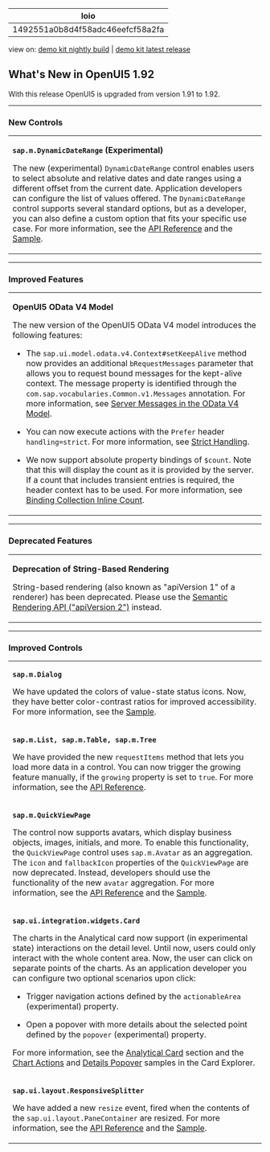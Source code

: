 <!-- loio1492551a0b8d4f58adc46eefcf58a2fa -->

| loio |
| -----|
| 1492551a0b8d4f58adc46eefcf58a2fa |

<div id="loio">

view on: [demo kit nightly build](https://openui5nightly.hana.ondemand.com/#/topic/1492551a0b8d4f58adc46eefcf58a2fa) | [demo kit latest release](https://openui5.hana.ondemand.com/#/topic/1492551a0b8d4f58adc46eefcf58a2fa)</div>

## What's New in OpenUI5 1.92

With this release OpenUI5 is upgraded from version 1.91 to 1.92.

***

<a name="loio1492551a0b8d4f58adc46eefcf58a2fa__section_bkm_s15_zcb"/>

### New Controls


<table>
<tr>
<td>

**`sap.m.DynamicDateRange` \(Experimental\)**

The new \(experimental\) `DynamicDateRange` control enables users to select absolute and relative dates and date ranges using a different offset from the current date. Application developers can configure the list of values offered. The `DynamicDateRange` control supports several standard options, but as a developer, you can also define a custom option that fits your specific use case. For more information, see the [API Reference](https://openui5.hana.ondemand.com/#/api/sap.m.DynamicDateRange) and the [Sample](https://openui5.hana.ondemand.com/#/entity/sap.m.DynamicDateRange).



</td>
</tr>
</table>

***

<a name="loio1492551a0b8d4f58adc46eefcf58a2fa__section_qwl_pb5_zcb"/>

### Improved Features


<table>
<tr>
<td>

**OpenUI5 OData V4 Model**

The new version of the OpenUI5 OData V4 model introduces the following features:

-   The `sap.ui.model.odata.v4.Context#setKeepAlive` method now provides an additional `bRequestMessages` parameter that allows you to request bound messages for the kept-alive context. The message property is identified through the `com.sap.vocabularies.Common.v1.Messages` annotation. For more information, see [Server Messages in the OData V4 Model](Server_Messages_in_the_OData_V4_Model_fbe1cb5.md).

-   You can now execute actions with the `Prefer` header `handling=strict`. For more information, see [Strict Handling](OData_Operations_b54f789.md#loiob54f7895b7594c61a83fa7257fa9d13f__section_SH).

-   We now support absolute property bindings of `$count`. Note that this will display the count as it is provided by the server. If a count that includes transient entries is required, the header context has to be used. For more information, see [Binding Collection Inline Count](Binding_Collection_Inline_Count_77d2310.md).




</td>
</tr>
</table>

***

<a name="loio1492551a0b8d4f58adc46eefcf58a2fa__section_yxw_pxt_zcb"/>

### Deprecated Features


<table>
<tr>
<td>

**Deprecation of String-Based Rendering**

String-based rendering \(also known as "apiVersion 1" of a renderer\) has been deprecated. Please use the [Semantic Rendering API \("apiVersion 2"\)](https://openui5.hana.ondemand.com/#/api/sap.ui.core.RenderManager) instead.



</td>
</tr>
</table>

***

<a name="loio1492551a0b8d4f58adc46eefcf58a2fa__section_rqn_wd5_zcb"/>

### Improved Controls


<table>
<tr>
<td>

**`sap.m.Dialog`**

We have updated the colors of value-state status icons. Now, they have better color-contrast ratios for improved accessibility. For more information, see the [Sample](https://openui5.hana.ondemand.com/#/entity/sap.m.Dialog/sample/sap.m.sample.DialogMessage).



</td>
</tr>
<tr>
<td>

**`sap.m.List, sap.m.Table, sap.m.Tree`**

We have provided the new `requestItems` method that lets you load more data in a control. You can now trigger the growing feature manually, if the `growing` property is set to `true`. For more information, see the [API Reference](https://openui5.hana.ondemand.com/#/api/sap.m.ListBase%23methods/requestItems).



</td>
</tr>
<tr>
<td>

**`sap.m.QuickViewPage`**

The control now supports avatars, which display business objects, images, initials, and more. To enable this functionality, the `QuickViewPage` control uses `sap.m.Avatar` as an aggregation. The `icon` and `fallbackIcon` properties of the `QuickViewPage` are now deprecated. Instead, developers should use the functionality of the new `avatar` aggregation. For more information, see the [API Reference](https://openui5.hana.ondemand.com/#/api/sap.m.QuickViewPage) and the [Sample](https://openui5.hana.ondemand.com/#/entity/sap.m.QuickView/sample/sap.m.sample.QuickViewAvatarConfiguration).



</td>
</tr>
<tr>
<td>

**`sap.ui.integration.widgets.Card`**

The charts in the Analytical card now support \(in experimental state\) interactions on the detail level. Until now, users could only interact with the whole content area. Now, the user can click on separate points of the charts. As an application developer you can configure two optional scenarios upon click:

-   Trigger navigation actions defined by the `actionableArea` \(experimental\) property.

-   Open a popover with more details about the selected point defined by the `popover` \(experimental\) property.


For more information, see the [Analytical Card](https://openui5.hana.ondemand.com/test-resources/sap/ui/integration/demokit/cardExplorer/webapp/index.html#/learn/types/analytical) section and the [Chart Actions](https://openui5.hana.ondemand.com/test-resources/sap/ui/integration/demokit/cardExplorer/webapp/index.html#/explore/analytical/chartActions) and [Details Popover](https://openui5.hana.ondemand.com/test-resources/sap/ui/integration/demokit/cardExplorer/webapp/index.html#/explore/analytical/detailsPopover) samples in the Card Explorer.



</td>
</tr>
<tr>
<td>

**`sap.ui.layout.ResponsiveSplitter`**

We have added a new `resize` event, fired when the contents of the `sap.ui.layout.PaneContainer` are resized. For more information, see the [API Reference](https://openui5.hana.ondemand.com/#/api/sap.ui.layout.PaneContainer) and the [Sample](https://openui5.hana.ondemand.com/#/entity/sap.ui.layout.ResponsiveSplitter/sample/sap.ui.layout.sample.ResponsiveSplitter).



</td>
</tr>
</table>

